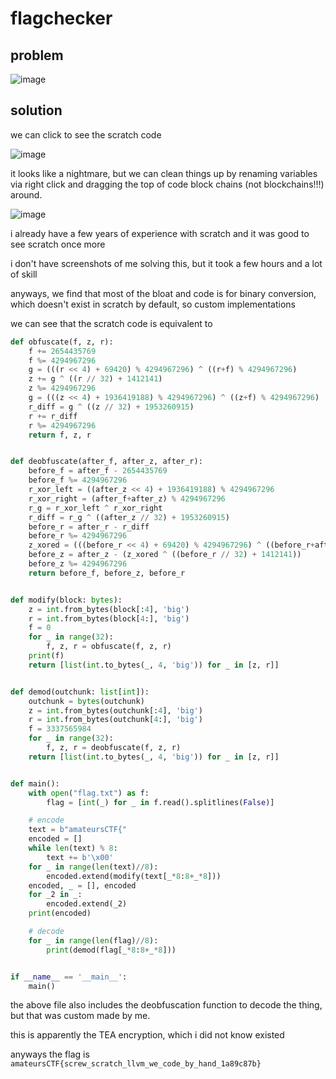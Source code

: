 # flagchecker

## problem

![image](https://github.com/quasar098/ctf-writeups/assets/70716985/3c7de0ff-8e86-4cb1-a006-bb0290763e5a)

## solution

we can click to see the scratch code

![image](https://github.com/quasar098/ctf-writeups/assets/70716985/67cb7d88-6a2f-4928-a1af-3b3151ba5132)

it looks like a nightmare, but we can clean things up by renaming variables via right click and dragging the top of code block chains (not blockchains!!!) around.

![image](https://github.com/quasar098/ctf-writeups/assets/70716985/201f81c6-b05d-4159-9c2d-39aca56e11d6)

i already have a few years of experience with scratch and it was good to see scratch once more

i don't have screenshots of me solving this, but it took a few hours and a lot of skill

anyways, we find that most of the bloat and code is for binary conversion, which doesn't exist in scratch by default, so custom implementations

we can see that the scratch code is equivalent to 

```py
def obfuscate(f, z, r):
    f += 2654435769
    f %= 4294967296
    g = (((r << 4) + 69420) % 4294967296) ^ ((r+f) % 4294967296)
    z += g ^ ((r // 32) + 1412141)
    z %= 4294967296
    g = (((z << 4) + 1936419188) % 4294967296) ^ ((z+f) % 4294967296)
    r_diff = g ^ ((z // 32) + 1953260915)
    r += r_diff
    r %= 4294967296
    return f, z, r


def deobfuscate(after_f, after_z, after_r):
    before_f = after_f - 2654435769
    before_f %= 4294967296
    r_xor_left = ((after_z << 4) + 1936419188) % 4294967296
    r_xor_right = (after_f+after_z) % 4294967296
    r_g = r_xor_left ^ r_xor_right
    r_diff = r_g ^ ((after_z // 32) + 1953260915)
    before_r = after_r - r_diff
    before_r %= 4294967296
    z_xored = (((before_r << 4) + 69420) % 4294967296) ^ ((before_r+after_f) % 4294967296)
    before_z = after_z - (z_xored ^ ((before_r // 32) + 1412141))
    before_z %= 4294967296
    return before_f, before_z, before_r


def modify(block: bytes):
    z = int.from_bytes(block[:4], 'big')
    r = int.from_bytes(block[4:], 'big')
    f = 0
    for _ in range(32):
        f, z, r = obfuscate(f, z, r)
    print(f)
    return [list(int.to_bytes(_, 4, 'big')) for _ in [z, r]]


def demod(outchunk: list[int]):
    outchunk = bytes(outchunk)
    z = int.from_bytes(outchunk[:4], 'big')
    r = int.from_bytes(outchunk[4:], 'big')
    f = 3337565984
    for _ in range(32):
        f, z, r = deobfuscate(f, z, r)
    return [list(int.to_bytes(_, 4, 'big')) for _ in [z, r]]


def main():
    with open("flag.txt") as f:
        flag = [int(_) for _ in f.read().splitlines(False)]

    # encode
    text = b"amateursCTF{"
    encoded = []
    while len(text) % 8:
        text += b'\x00'
    for _ in range(len(text)//8):
        encoded.extend(modify(text[_*8:8+_*8]))
    encoded, _ = [], encoded
    for _2 in _:
        encoded.extend(_2)
    print(encoded)

    # decode
    for _ in range(len(flag)//8):
        print(demod(flag[_*8:8+_*8]))


if __name__ == '__main__':
    main()
```

the above file also includes the deobfuscation function to decode the thing, but that was custom made by me.

this is apparently the TEA encryption, which i did not know existed

anyways the flag is `amateursCTF{screw_scratch_llvm_we_code_by_hand_1a89c87b}`
